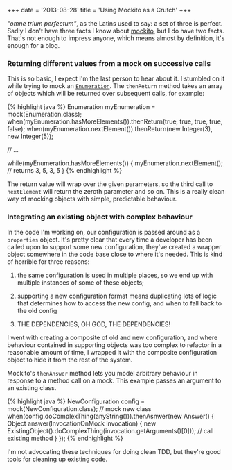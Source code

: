+++
date = '2013-08-28'
title = 'Using Mockito as a Crutch'
+++

*"omne trium perfectum"*, as the Latins used to say: a set of three is perfect. Sadly I don't have three facts I know about [mockito](http://code.google.com/p/mockito/),
but I do have two facts. That's not enough to impress anyone, which means
almost by definition, it's enough for a blog.

### Returning different values from a mock on successive calls

This is so basic, I expect I'm the last person to hear about it.
I stumbled on it while trying to mock an [`Enumeration`](http://docs.oracle.com/javase/6/docs/api/java/util/Enumeration.html). The `thenReturn`
method takes an array of objects which will be returned over subsequent
calls, for example:

{% highlight java %}
Enumeration myEnumeration = mock(Enumeration.class);
when(myEnumeration.hasMoreElements()).thenReturn(true, true, true, true, false);
when(myEnumeration.nextElement()).thenReturn(new Integer(3), new Integer(5));

// ...

while(myEnumeration.hasMoreElements()) {
    myEnumeration.nextElement(); // returns 3, 5, 3, 5
}
{% endhighlight %}

The return value will wrap over the given parameters, so the third call to
`nextElement` will return the zeroth parameter and so on. This is a really
clean way of mocking objects with simple, predictable behaviour.

### Integrating an existing object with complex behaviour

In the code I'm working on, our configuration is passed around as a
`properties` object. It's pretty clear that every time a developer has
been called upon to support some new configuration, they've created a
wrapper object somewhere in the code base close to where it's needed.
This is kind of horrible for three reasons:

1. the same configuration is used in multiple places, so we end up with
multiple instances of some of these objects;

2. supporting a new configuration format means duplicating lots of
logic that determines how to access the new config, and when to
fall back to the old config

3. THE DEPENDENCIES, OH GOD, THE DEPENDENCIES!

I went with creating a composite of old and new configuration, and
where behaviour contained in supporting objects was too complex to
refactor in a reasonable amount of time, I wrapped it with the composite
configuration object to hide it from the rest of the system.

Mockito's `thenAnswer` method lets you model arbitrary behaviour
in response to a method call on a mock. This example passes an argument
to an existing class.

{% highlight java %}
NewConfiguration config = mock(NewConfiguration.class);  // mock new class
when(config.doComplexThing(anyString())).thenAsnwer(new Answer() {
    Object answer(InvocationOnMock invocation) {
        new ExistingObject().doComplexThing(invocation.getArguments()[0]));  // call existing method
    }
});
{% endhighlight %}

I'm not advocating these techniques for doing clean TDD,  but they're good
tools for cleaning up existing code.
